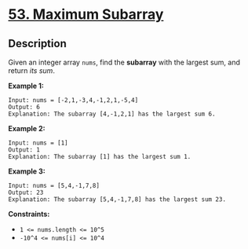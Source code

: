 # [53. Maximum Subarray](https://leetcode.com/problems/maximum-subarray/)


## Description

Given an integer array `nums`, find the **subarray** with the largest sum, and return _its sum_.


**Example 1:**

```
Input: nums = [-2,1,-3,4,-1,2,1,-5,4]
Output: 6
Explanation: The subarray [4,-1,2,1] has the largest sum 6.
```

**Example 2:**

```
Input: nums = [1]
Output: 1
Explanation: The subarray [1] has the largest sum 1.
```

**Example 3:**

```
Input: nums = [5,4,-1,7,8]
Output: 23
Explanation: The subarray [5,4,-1,7,8] has the largest sum 23.
```

**Constraints:**
* `1 <= nums.length <= 10^5`
* `-10^4 <= nums[i] <= 10^4`